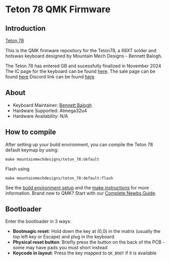 # Teton 78 QMK Firmware

## Introduction

[Teton 78](https://imgur.com/a/alexotos-pictures-of-teton-78-A39gN9e)

This is the QMK firmware repository for the Teton78, a 68XT solder and hotswao keyboard designed by Mountain Mech Designs - Bennett Balogh.

The Teton 78 has entered GB and sucessfully finalized in November 2024 The IC page for the keyboard can be found [here](https://geekhack.org/index.php?topic=123275.0).
The sale page can be found [here](https://www.mountainmechdesigns.com/)
Discord link can be found [here](https://discord.gg/h9dMwRNfVy)

## About

* Keyboard Maintainer: [Bennett Balogh](https://github.com/AwesomeBalogh)
* Hardware Supported: Atmega32u4
* Hardware Availability: N/A

## How to compile

After setting up your build environment, you can compile the Teton 78 default keymap by using:

    make mountainmechdesigns/teton_78:default

Flash using

    make mountainmechdesigns/teton_78:default:flash

See the [build environment setup](https://docs.qmk.fm/#/getting_started_build_tools) and the [make instructions](https://docs.qmk.fm/#/getting_started_make_guide) for more information. Brand new to QMK? Start with our [Complete Newbs Guide](https://docs.qmk.fm/#/newbs).

## Bootloader 

Enter the bootloader in 3 ways:

* **Bootmagic reset**: Hold down the key at (0,0) in the matrix (usually the top left key or Escape) and plug in the keyboard
* **Physical reset button**: Briefly press the button on the back of the PCB - some may have pads you must short instead
* **Keycode in layout**: Press the key mapped to `QK_BOOT` if it is available